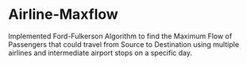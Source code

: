 # Airline-Maxflow

Implemented Ford-Fulkerson Algorithm to find the Maximum Flow of Passengers that could travel from Source to Destination using multiple airlines and intermediate airport stops on a specific day. 
